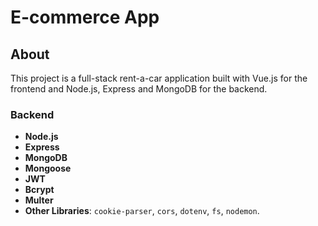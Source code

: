# E-commerce App

## About
This project is a full-stack rent-a-car application built with Vue.js for the frontend and Node.js, Express and MongoDB for the backend.

### Backend

- **Node.js**
- **Express**
- **MongoDB**
- **Mongoose**
- **JWT**
- **Bcrypt**
- **Multer**
- **Other Libraries**: `cookie-parser`, `cors`, `dotenv`, `fs`, `nodemon`.
